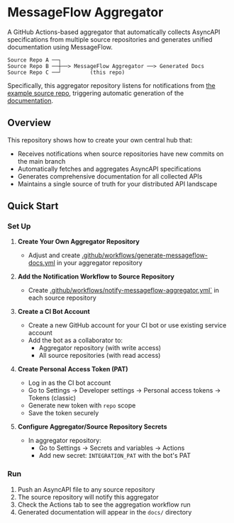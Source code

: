 # MessageFlow Aggregator

A GitHub Actions-based aggregator that automatically collects AsyncAPI specifications from multiple source repositories and generates unified documentation using MessageFlow.

```
Source Repo A ──┐
Source Repo B ──┼──> MessageFlow Aggregator ──> Generated Docs
Source Repo C ──┘         (this repo)
```

Specifically, this aggregator repository listens for notifications from [the example source repo](https://github.com/holydocs/messageflow-source-workflow-example), triggering automatic generation of the [documentation](/docs).

## Overview

This repository shows how to create your own central hub that:
- Receives notifications when source repositories have new commits on the main branch
- Automatically fetches and aggregates AsyncAPI specifications
- Generates comprehensive documentation for all collected APIs
- Maintains a single source of truth for your distributed API landscape

## Quick Start

### Set Up

1. **Create Your Own Aggregator Repository**
   - Adjust and create [.github/workflows/generate-messageflow-docs.yml](.github/workflows/generate-messageflow-docs.yml) in your aggregator repository

2. **Add the Notification Workflow to Source Repository**
   - Create [.github/workflows/notify-messageflow-aggregator.yml`](https://github.com/holydocs/messageflow-source-workflow-example/blob/main/.github/workflows/notify-messageflow-aggregator.yml) in each source repository

3. **Create a CI Bot Account**
   - Create a new GitHub account for your CI bot or use existing service account
   - Add the bot as a collaborator to:
     - Aggregator repository (with write access)
     - All source repositories (with read access)

4. **Create Personal Access Token (PAT)**
   - Log in as the CI bot account
   - Go to Settings → Developer settings → Personal access tokens → Tokens (classic)
   - Generate new token with `repo` scope
   - Save the token securely

5. **Configure Aggregator/Source Repository Secrets**
   - In aggregator repository:
     - Go to Settings → Secrets and variables → Actions
     - Add new secret: `INTEGRATION_PAT` with the bot's PAT

### Run

1. Push an AsyncAPI file to any source repository
2. The source repository will notify this aggregator
3. Check the Actions tab to see the aggregation workflow run
4. Generated documentation will appear in the `docs/` directory
